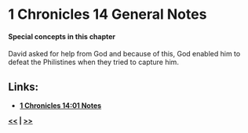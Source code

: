 # 1 Chronicles 14 General Notes #

#### Special concepts in this chapter ####

David asked for help from God and because of this, God enabled him to defeat the Philistines when they tried to capture him. 

## Links: ##

* __[1 Chronicles 14:01 Notes](./01.md)__

__[<<](../13/intro.md) | [>>](../15/intro.md)__
